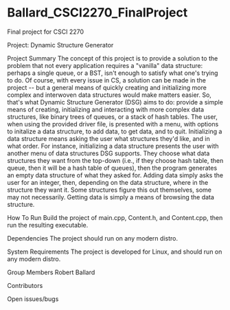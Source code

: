 # Ballard_CSCI2270_FinalProject
Final project for CSCI 2270

Project: Dynamic Structure Generator

Project Summary
  The concept of this project is to provide a solution to the problem that not every application requires a "vanilla" data structure: perhaps a single queue, or a BST, isn't enough to satisfy what one's trying to do. Of course, with every issue in CS, a solution can be made in the project -- but a general means of quickly creating and initializing more complex and interwoven data structures would make matters easier. So, that's what Dynamic Structure Generator (DSG) aims to do: provide a simple means of creating, initializing and interacting with more complex data structures, like binary trees of queues, or a stack of hash tables. The user, when using the provided driver file, is presented with a menu, with options to initalize a data structure, to add data, to get data, and to quit. Initializing a data structure means asking the user what structures they'd like, and in what order. For instance, initializing a data structure presents the user with another menu of data structures DSG supports. They choose what data structures they want from the top-down (i.e., if they choose hash table, then queue, then it will be a hash table of queues), then the program generates an empty data structure of what they asked for. Adding data simply asks the user for an integer, then, depending on the data structure, where in the structure they want it. Some structures figure this out themselves, some may not necessarily. Getting data is simply a means of browsing the data structure.
  
How To Run
  Build the project of main.cpp, Content.h, and Content.cpp, then run the resulting executable.

Dependencies
  The project should run on any modern distro.
  
System Requirements
  The project is developed for Linux, and should run on any modern distro.
  
Group Members
  Robert Ballard
  
Contributors

Open issues/bugs

